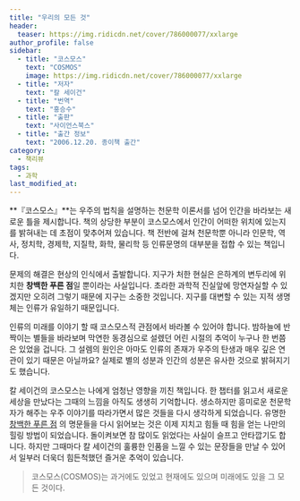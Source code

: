 ```yaml
---
title: "우리의 모든 것"
header:
  teaser: https://img.ridicdn.net/cover/786000077/xxlarge
author_profile: false
sidebar:
  - title: "코스모스"
    text: "COSMOS"
    image: https://img.ridicdn.net/cover/786000077/xxlarge
  - title: "저자"
    text: "칼 세이건"
  - title: "번역"
    text: "홍승수"
  - title: "출판"
    text: "사이언스북스"
  - title: "출간 정보"
    text: "2006.12.20. 종이책 출간"
category:
  - 책리뷰
tags:
  - 과학
last_modified_at:
---
```


**『코스모스』**는 우주의 법칙을 설명하는 천문학 이론서를 넘어 인간을 바라보는 새로운 틀을 제시합니다. 책의 상당한 부분이 코스모스에서 인간이 어떠한 위치에 있는지를 밝혀내는 데 초점이 맞추어져 있습니다. 책 전반에 걸쳐 천문학뿐 아니라 인문학, 역사, 정치학, 경제학, 지질학, 화학, 물리학 등 인류문명의 대부분을 접합 수 있는 책입니다. 

문제의 해결은 현상의 인식에서 출발합니다. 지구가 처한 현실은 은하계의 변두리에 위치한 **창백한 푸른 점**일 뿐이라는 사실입니다. 초라한 과학적 진실앞에 망연자실할 수 있겠지만 오히려 그렇기 때문에 지구는 소중한 것입니다. 지구를 대변할 수 있는 지적 생명체는 인류가 유일하기 때문입니다. 

인류의 미래를 이야기 할 때 코스모스적 관점에서 바라볼 수 있어야 합니다. 밤하늘에 반짝이는 별들을 바라보며 막연한 동경심으로 설렜던 어린 시절의 추억이 누구나 한 번쯤은 있었을 겁니다. 그 설렘의 원인은 아마도 인류의 존재가 우주의 탄생과 매우 깊은 연관이 있기 때문은 아닐까요? 실제로 별의 성분과 인간의 성분은 유사한 것으로 밝혀지기도 했습니다. 

칼 세이건의 코스모스는 나에게 엄청난 영향을 끼친 책입니다. 한 챕터를 읽고서 새로운 세상을 만났다는 그때의 느낌을 아직도 생생히 기억합니다. 생소하지만 흥미로운 천문학자가 해주는 우주 이야기를 따라가면서 많은 것들을 다시 생각하게 되었습니다. 유명한 [창백한 푸른 점](https://deftone2000.github.io/인용/pale-blue-dot/) 의 명문들을 다시 읽어보는 것은 이제 지치고 힘들 때 힘을 얻는 나만의 힐링 방법이 되었습니다. 돌이켜보면 참 많이도 읽었다는 사실이 슬프고 안타깝기도 합니다. 하지만 그때마다 칼 세이건의 훌륭한 인품을 느낄 수 있는 문장들을 만날 수 있어서 일부러 더욱더 힘든척했던 즐거운 추억이 있습니다. 

> 코스모스(COSMOS)는 과거에도 있었고 현재에도 있으며 미래에도 있을 그 모든 것이다. 
>

